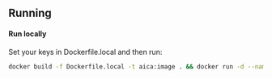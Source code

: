 ## Running

#### Run locally

Set your keys in Dockerfile.local and then run:

```bash
docker build -f Dockerfile.local -t aica:image . && docker run -d --name aica -p 8443:8443 aica:image
```